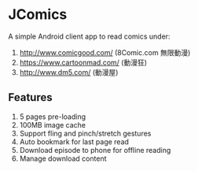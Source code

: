 # JComics

A simple Android client app to read comics under:
1. http://www.comicgood.com/ (8Comic.com 無限動漫)
2. https://www.cartoonmad.com/ (動漫狂)
3. http://www.dm5.com/ (動漫屋)

## Features
1. 5 pages pre-loading
2. 100MB image cache
3. Support fling and pinch/stretch gestures
4. Auto bookmark for last page read 
5. Download episode to phone for offline reading
6. Manage download content

